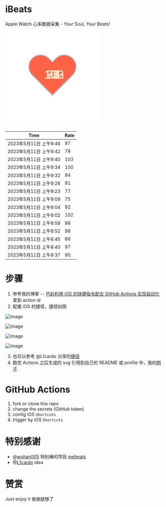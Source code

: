 # iBeats
Apple Watch 心率数据采集 - Your Soul, Your Beats!

![](./files/heart.svg)

<!--START_SECTION:my_heart_rate-->
| Time | Rate | 
 | ---- | ---- | 
| 2023年5月11日 上午9:46 | 97 |
| 2023年5月11日 上午9:42 | 78 |
| 2023年5月11日 上午9:40 | 103 |
| 2023年5月11日 上午9:34 | 100 |
| 2023年5月11日 上午9:32 | 94 |
| 2023年5月11日 上午9:26 | 91 |
| 2023年5月11日 上午9:23 | 77 |
| 2023年5月11日 上午9:09 | 75 |
| 2023年5月11日 上午9:04 | 92 |
| 2023年5月11日 上午9:02 | 102 |
| 2023年5月11日 上午8:58 | 98 |
| 2023年5月11日 上午8:52 | 98 |
| 2023年5月11日 上午8:45 | 66 |
| 2023年5月11日 上午8:40 | 97 |
| 2023年5月11日 上午8:37 | 90 |

<!--END_SECTION:my_heart_rate-->

# 步骤
1. 参考我的博客 -- [巧妙利用 iOS 的快捷指令配合 GitHub Actions 实现自动化](https://github.com/yihong0618/gitblog/issues/198) 拿到 action id
2. 配置 iOS 的捷径，捷径如图

![image](https://user-images.githubusercontent.com/15976103/122154218-0db0b480-ce97-11eb-93bb-5aec07c558dc.png)

![image](https://user-images.githubusercontent.com/15976103/122154236-186b4980-ce97-11eb-8e4b-70551a0391ae.png)

![image](https://user-images.githubusercontent.com/15976103/122154268-2d47dd00-ce97-11eb-902e-3acf292265a9.png)

![image](https://user-images.githubusercontent.com/15976103/122174055-fa144680-ceb4-11eb-9be2-3eb83cd516f7.png)

3. 也可以参考 @L1cardo 分享的[捷径](https://www.icloud.com/shortcuts/6ab6047b459c41ad822ad6b94b1c03d4)
4. 跑完 Actions 之后生成的 svg 引用到自己的 README 或 profile 中，我的[例子](https://github.com/yihong0618) 

# GitHub Actions

1. fork or clone this repo
2. change the secrets (GitHub token)
3. config iOS `Shortcuts` 
4. trigger by iOS `Shortcuts`

# 特别感谢
- @[wuhan005](https://github.com/wuhan005) 特别棒的项目 [mebeats](https://github.com/wuhan005/mebeats)
- @[L1cardo](https://github.com/L1cardo) idea

# 赞赏
Just enjoy it
谢谢就够了
